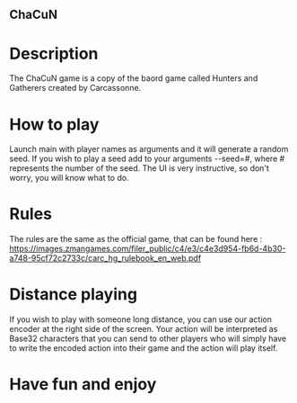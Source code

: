 ## ChaCuN
# Description 
The ChaCuN game is a copy of the baord game called Hunters and Gatherers created by Carcassonne.

# How to play
Launch main with player names as arguments and it will generate a random seed.
If you wish to play a seed add to your arguments --seed=#, where # represents the number of the seed.
The UI is very instructive, so don't worry, you will know what to do.

# Rules 
The rules are the same as the official game, that can be found here : 
https://images.zmangames.com/filer_public/c4/e3/c4e3d954-fb6d-4b30-a748-95cf72c2733c/carc_hg_rulebook_en_web.pdf

# Distance playing
If you wish to play with someone long distance, you can use our action encoder at the right side of the screen.
Your action will be interpreted as Base32 characters that you can send to other players who will simply have to
write the encoded action into their game and the action will play itself.

# Have fun and enjoy
